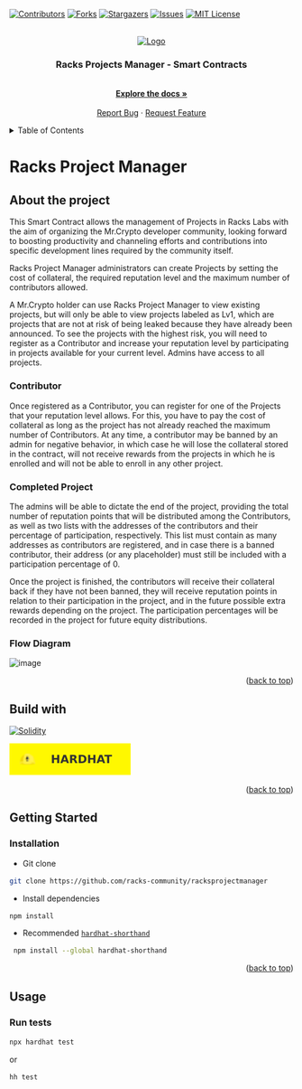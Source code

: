 <a name="readme-top"></a>

[![Contributors][contributors-shield]][contributors-url]
[![Forks][forks-shield]][forks-url]
[![Stargazers][stars-shield]][stars-url]
[![Issues][issues-shield]][issues-url]
[![MIT License][license-shield]][license-url]

<br />
<div align="center">
  <a href="https://github.com/racks-community/racksprojectmanager">
    <img src="https://avatars.githubusercontent.com/u/105239504?s=200&v=4" alt="Logo" width="120" height="120">
  </a>

<h3 align="center">Racks Projects Manager - Smart Contracts</h3>

  <p align="center">
    <br />
    <a href="https://github.com/racks-community/racksprojectmanager"><strong>Explore the docs »</strong></a>
    <br />
    <br />
    <a href="https://github.com/racks-community/racksprojectmanager/issues">Report Bug</a>
    ·
    <a href="https://github.com/racks-community/racksprojectmanager/issues">Request Feature</a>
  </p>
</div>

<!-- TABLE OF CONTENTS -->
<details>
  <summary>Table of Contents</summary>
  <ol>
    <li>
      <a href="#about-the-project">About The Project</a>
      <ul>
        <li><a href="#contributor">Contributors</a></li>
        <li><a href="#completed-project">Completed project</a></li>
        <li><a href="#flow-diagram">Flow diagram</a></li>
      </ul>
      <li><a href="#build-with">Build with</a></li>
      <li><a href="#getting-started">Getting Started</a></li>
      <ul>
        <li><a href="#installation">Installation</a></li>
      </ul>
      <li><a href="#usage">Usage</a></li>
      <ul>
        <li><a href="#run-tests">Run test</a></li>
      </ul>
    </li>
  </ol>
</details>

# Racks Project Manager

## About the project

This Smart Contract allows the management of Projects in Racks Labs with the aim of organizing the Mr.Crypto developer community, looking forward to boosting productivity and channeling efforts and contributions into specific development lines required by the community itself.

Racks Project Manager administrators can create Projects by setting the cost of collateral, the required reputation level and the maximum number of contributors allowed.

A Mr.Crypto holder can use Racks Project Manager to view existing projects, but will only be able to view projects labeled as Lv1, which are projects that are not at risk of being leaked because they have already been announced. To see the projects with the highest risk, you will need to register as a Contributor and increase your reputation level by participating in projects available for your current level. Admins have access to all projects.

### Contributor

Once registered as a Contributor, you can register for one of the Projects that your reputation level allows. For this, you have to pay the cost of collateral as long as the project has not already reached the maximum number of Contributors.
At any time, a contributor may be banned by an admin for negative behavior, in which case he will lose the collateral stored in the contract, will not receive rewards from the projects in which he is enrolled and will not be able to enroll in any other project.

### Completed Project

The admins will be able to dictate the end of the project, providing the total number of reputation points that will be distributed among the Contributors, as well as two lists with the addresses of the contributors and their percentage of participation, respectively. This list must contain as many addresses as contributors are registered, and in case there is a banned contributor, their address (or any placeholder) must still be included with a participation percentage of 0.

Once the project is finished, the contributors will receive their collateral back if they have not been banned, they will receive reputation points in relation to their participation in the project, and in the future possible extra rewards depending on the project.
The participation percentages will be recorded in the project for future equity distributions.

### Flow Diagram

![image](https://user-images.githubusercontent.com/62185201/184548492-7c10d736-d8e4-4326-8fe8-e83164358723.png)

<p align="right">(<a href="#readme-top">back to top</a>)</p>

## Build with

 [![Solidity][Solidity.com]][Solidity-url]

 [![Hardhat][Hardhat.com]][Hardhat-url]

<p align="right">(<a href="#readme-top">back to top</a>)</p>

## Getting Started

### Installation

* Git clone

```sh
git clone https://github.com/racks-community/racksprojectmanager
```

* Install dependencies

```sh
npm install
```

* Recommended [`hardhat-shorthand`](https://hardhat.org/hardhat-runner/docs/guides/command-line-completion)

```sh
 npm install --global hardhat-shorthand
```

<p align="right">(<a href="#readme-top">back to top</a>)</p>

<!-- USAGE EXAMPLES -->
## Usage

### Run tests

```sh
npx hardhat test
```

or

```sh
hh test
```

[contributors-shield]: https://img.shields.io/github/contributors/racks-community/racksprojectmanager.svg?style=for-the-badge
[contributors-url]: https://github.com/racks-community/racksprojectmanager/graphs/contributors
[forks-shield]: https://img.shields.io/github/forks/racks-community/racksprojectmanager.svg?style=for-the-badge
[forks-url]: https://github.com/racks-community/racksprojectmanager/network/members
[stars-shield]: https://img.shields.io/github/stars/racks-community/racksprojectmanager.svg?style=for-the-badge
[stars-url]: https://github.com/racks-community/racksprojectmanager/stargazers
[issues-shield]: https://img.shields.io/github/issues/racks-community/racksprojectmanager.svg?style=for-the-badge
[issues-url]: https://github.com/racks-community/racksprojectmanager/issues
[license-shield]: https://img.shields.io/github/license/racks-community/racksprojectmanager.svg?style=for-the-badge
[license-url]: https://github.com/racks-community/racksprojectmanager/blob/master/LICENSE.txt
[Solidity.com]: https://img.shields.io/badge/Solidity-444444?style=for-the-badge&logo=solidity&logoColor=white
[Solidity-url]: https://soliditylang.org/
[Hardhat.com]: https://raw.githubusercontent.com/DanielSintimbrean/BlackJack-3.0/master/images/Hardhat-url.svg
[Hardhat-url]: https://hardhat.org/

